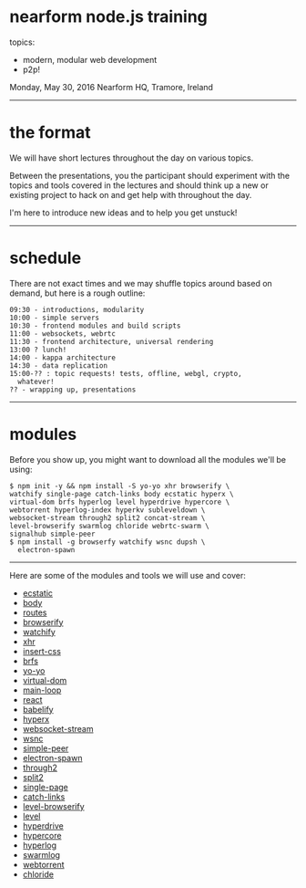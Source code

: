 # nearform node.js training

topics:

  * modern, modular web development
  * p2p!

Monday, May 30, 2016
Nearform HQ, Tramore, Ireland

---
# the format

We will have short lectures throughout the day on
various topics.

Between the presentations, you the participant should
experiment with the topics and tools covered in the
lectures and should think up a new or existing project
to hack on and get help with throughout the day.

I'm here to introduce new ideas and to help you get
unstuck!

---
# schedule

There are not exact times and we may shuffle topics around
based on demand, but here is a rough outline:

```
09:30 - introductions, modularity
10:00 - simple servers
10:30 - frontend modules and build scripts
11:00 - websockets, webrtc
11:30 - frontend architecture, universal rendering
13:00 ? lunch!
14:00 - kappa architecture
14:30 - data replication
15:00-?? : topic requests! tests, offline, webgl, crypto,
  whatever!
?? - wrapping up, presentations
```

---
# modules

Before you show up, you might want to download all the
modules we'll be using:

```
$ npm init -y && npm install -S yo-yo xhr browserify \
watchify single-page catch-links body ecstatic hyperx \
virtual-dom brfs hyperlog level hyperdrive hypercore \
webtorrent hyperlog-index hyperkv subleveldown \
websocket-stream through2 split2 concat-stream \
level-browserify swarmlog chloride webrtc-swarm \
signalhub simple-peer
$ npm install -g browserfy watchify wsnc dupsh \
  electron-spawn
```

---
Here are some of the modules and tools we will use and
cover:

* [ecstatic](https://npmjs.com/package/ecstatic)
* [body](https://npmjs.com/package/body)
* [routes](https://npmjs.com/package/routes)
* [browserify](https://npmjs.com/package/browserify)
* [watchify](https://npmjs.com/package/watchify)
* [xhr](https://npmjs.com/package/xhr)
* [insert-css](https://npmjs.com/package/insert-css)
* [brfs](https://npmjs.com/package/brfs)
* [yo-yo](https://npmjs.com/package/yo-yo)
* [virtual-dom](https://npmjs.com/package/virtual-dom)
* [main-loop](https://npmjs.com/package/main-loop)
* [react](https://npmjs.com/package/react)
* [babelify](https://npmjs.com/package/babelify)
* [hyperx](https://npmjs.com/package/hyperx)
* [websocket-stream](https://npmjs.com/package/websocket-stream)
* [wsnc](https://npmjs.com/package/wsnc)
* [simple-peer](https://npmjs.com/package/simple-peer)
* [electron-spawn](https://npmjs.com/package/electron-spawn)
* [through2](https://npmjs.com/package/through2)
* [split2](https://npmjs.com/package/split2)
* [single-page](https://npmjs.com/package/single-page)
* [catch-links](https://npmjs.com/package/catch-links)
* [level-browserify](https://npmjs.com/package/level-browserify)
* [level](https://npmjs.com/package/level)
* [hyperdrive](https://npmjs.com/package/hyperdrive)
* [hypercore](https://npmjs.com/package/hypercore)
* [hyperlog](https://npmjs.com/package/hyperlog)
* [swarmlog](https://npmjs.com/package/swarmlog)
* [webtorrent](https://npmjs.com/package/webtorrent)
* [chloride](https://npmjs.com/package/chloride)

